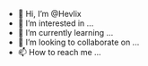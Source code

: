 - 👋 Hi, I’m @Hevlix
- 👀 I’m interested in ...
- 🌱 I’m currently learning ...
- 💞️ I’m looking to collaborate on ...
- 📫 How to reach me ...

<!---
Hevlix/Hevlix is a ✨ special ✨ repository because its `README.md` (this file) appears on your GitHub profile.
You can click the Preview link to take a look at your changes.
--->
